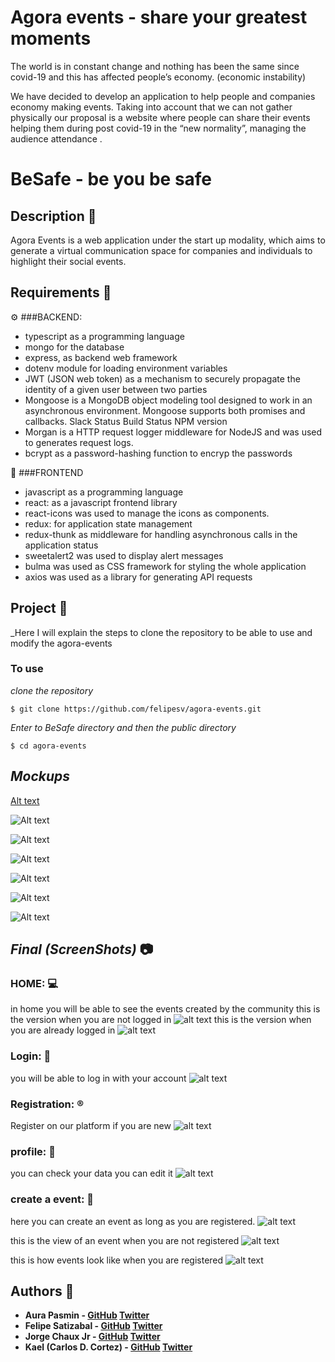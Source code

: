 # Agora events - share your greatest moments

The world is in constant change and nothing has been the same since covid-19 and this has affected people’s economy. (economic instability)

We have decided to develop an application to help people and companies economy making events.
Taking into account that we can not gather physically our proposal is a website where people can share their events helping them during post covid-19 in the “new normality”, managing the audience attendance .
# BeSafe - be you be safe

## Description 📜

Agora Events is a web application under the start up modality, which aims to generate a virtual communication space for companies and individuals to highlight their social events.

## Requirements :pencil:
⚙ ###BACKEND:
- typescript as a programming language
- mongo for the database
- express, as backend web framework
- dotenv module for loading environment variables
- JWT (JSON web token) as a mechanism to securely propagate the identity of a given user between two parties
- Mongoose is a MongoDB object modeling tool designed to work in an asynchronous environment. Mongoose supports both promises and callbacks. Slack Status Build Status NPM version
- Morgan is a HTTP request logger middleware for NodeJS and was used to generates request logs.
- bcrypt as a password-hashing function to encryp the passwords

🎨 ###FRONTEND
- javascript as a programming language
- react: as a javascript frontend library
- react-icons was used to manage the icons as components.
- redux: for application state management
- redux-thunk as middleware for handling asynchronous calls in the application status
- sweetalert2 was used to display alert messages
- bulma was used as CSS framework for styling the whole application
- axios was used as a library for generating API requests

## Project :file_folder:

_Here I will explain the steps to clone the repository to be able to use and modify the 
agora-events

### To use

_clone the repository_
```
$ git clone https://github.com/felipesv/agora-events.git
```

_Enter to BeSafe directory and then the public directory_
```
$ cd agora-events
```
## _Mockups_

[Alt text](https://i.imgur.com/COsNvYe.png)

![Alt text](https://i.imgur.com/1NdXvtp.png)

![Alt text](https://i.imgur.com/FOZ60CY.png)

![Alt text](https://i.imgur.com/meUOP2Q.png)

![Alt text](https://i.imgur.com/meUOP2Q.png)

![Alt text](https://i.imgur.com/8Ujskvp.png)

![Alt text](https://i.imgur.com/Y5jrEwv.png)


## _Final (ScreenShots)_ :camera:

### HOME: 💻
in home you will be able to see the events created by the community this is the version when you are not logged in
![alt text](https://i.imgur.com/T9liVau.png)
this is the version when you are already logged in
![alt text](https://i.imgur.com/WWsCH9L.png)

### Login: :door:
you will be able to log in with your account
![alt text](https://i.imgur.com/vFxc3Co.png)

### Registration: :registered:
Register on our platform if you are new
![alt text](https://i.imgur.com/1OCCoRB.png)

### profile: 👤
you can check your data you can edit it
![alt text](https://i.imgur.com/vf5rZ1B.png)

### create a event: :newspaper:
here you can create an event as long as you are registered.
![alt text](https://i.imgur.com/FXoCEXt.png)

this is the view of an event when you are not registered
![alt text](https://i.imgur.com/FohDPGC.png)

this is how events look like when you are registered 
![alt text](https://i.imgur.com/NdYqm2x.png)


## Authors 📜

* **Aura Pasmin - [GitHub](https://github.com/auraPasmin) [Twitter](https://twitter.com/Mari_Pasmin)** 
* **Felipe Satizabal - [GitHub](https://github.com/felipesv/) [Twitter](https://twitter.com/FelipeSatizaba3)** 
* **Jorge Chaux Jr - [GitHub](https://github.com/jorgechauxjr) [Twitter](https://twitter.com/jorgechauxjr)** 
* **Kael (Carlos D. Cortez) - [GitHub](https://github.com/kaelwebdev) [Twitter](https://twitter.com/kaelwebdev)** 
